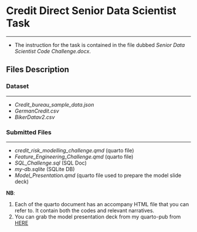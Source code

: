 # Credit Direct Senior Data Scientist Task

---

* The instruction for the task is contained in the file dubbed _Senior Data Scientist Code Challenge.docx_.

## Files Description

### Dataset

---

* _Credit_bureau_sample_data.json_
* _GermanCredit.csv_
* _BikerDatav2.csv_

### Submitted Files

---

* _credit_risk_modelling_challenge.qmd_ (quarto file)
* _Feature_Engineering_Challenge.qmd_ (quarto file)
* _SQL_Challenge.sql_ (SQL Doc)
* _my-db.sqlite_ (SQLite DB)
* _Model_Presentation.qmd_ (quarto file used to prepare the model slide deck)

**NB**: 

1. Each of the quarto document has an accompany HTML file that you can refer to. It contain both the codes and relevant narratives.
2. You can grab the model presentation deck from my quarto-pub from [HERE](https://iamolumide.quarto.pub/credit-risk-model-presentation/)
